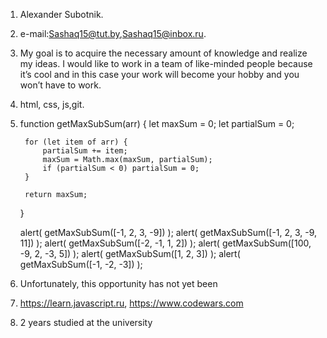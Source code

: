 1. Alexander Subotnik.
2. e-mail:Sashaq15@tut.by,Sashaq15@inbox.ru.
3. My goal is to acquire the necessary amount of knowledge and realize my ideas. I would like to work in a team of like-minded people because it’s cool and in this case your work will become your hobby and you won’t have to work.
4. html, css, js,git.
5. function getMaxSubSum(arr) {
		let maxSum = 0;
		let partialSum = 0;
		
		for (let item of arr) {
			partialSum += item;
			maxSum = Math.max(maxSum, partialSum);
			if (partialSum < 0) partialSum = 0;
		}
		
		return maxSum;
	}
	
	alert( getMaxSubSum([-1, 2, 3, -9]) ); 
	alert( getMaxSubSum([-1, 2, 3, -9, 11]) ); 
	alert( getMaxSubSum([-2, -1, 1, 2]) ); 
	alert( getMaxSubSum([100, -9, 2, -3, 5]) ); 
	alert( getMaxSubSum([1, 2, 3]) ); 
	alert( getMaxSubSum([-1, -2, -3]) );

6. Unfortunately, this opportunity has not yet been
7. https://learn.javascript.ru, https://www.codewars.com
8. 2 years studied at the university
